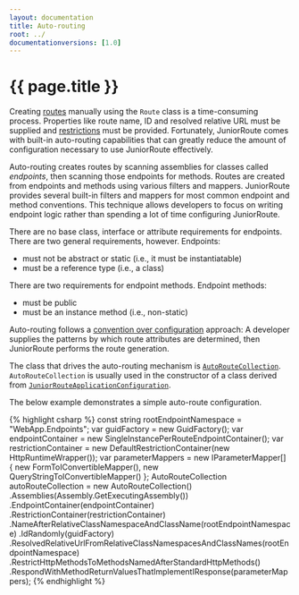 ```yaml
---
layout: documentation
title: Auto-routing
root: ../
documentationversions: [1.0]
---
```

{{ page.title }}
=
Creating [routes](routes.html) manually using the ```Route``` class is a time-consuming process. Properties like route name, ID and resolved relative URL must be supplied and [restrictions](restrictions.html) must be provided. Fortunately, JuniorRoute comes with built-in auto-routing capabilities that can greatly reduce the amount of configuration necessary to use JuniorRoute effectively.

Auto-routing creates routes by scanning assemblies for classes called *endpoints*, then scanning those endpoints for methods. Routes are created from endpoints and methods using various filters and mappers. JuniorRoute provides several built-in filters and mappers for most common endpoint and method conventions. This technique allows developers to focus on writing endpoint logic rather than spending a lot of time configuring JuniorRoute.

There are no base class, interface or attribute requirements for endpoints. There are two general requirements, however. Endpoints:
* must not be abstract or static (i.e., it must be instantiatable)
* must be a reference type (i.e., a class)

There are two requirements for endpoint methods. Endpoint methods:
* must be public
* must be an instance method (i.e., non-static)

Auto-routing follows a [convention over configuration](http://en.wikipedia.org/wiki/Convention_over_configuration) approach: A developer supplies the patterns by which route attributes are determined, then JuniorRoute performs the route generation.

The class that drives the auto-routing mechanism is [```AutoRouteCollection```](autoroutecollection.html). ```AutoRouteCollection``` is usually used in the constructor of a class derived from [```JuniorRouteApplicationConfiguration```](juniorrouteapplicationconfiguration.html).

The below example demonstrates a simple auto-route configuration.

{% highlight csharp %}
const string rootEndpointNamespace = "WebApp.Endpoints";
var guidFactory = new GuidFactory();
var endpointContainer = new SingleInstancePerRouteEndpointContainer();
var restrictionContainer = new DefaultRestrictionContainer(new HttpRuntimeWrapper());
var parameterMappers = new IParameterMapper[] { new FormToIConvertibleMapper(), new QueryStringToIConvertibleMapper() };
AutoRouteCollection autoRouteCollection = new AutoRouteCollection()
  .Assemblies(Assembly.GetExecutingAssembly())
  .EndpointContainer(endpointContainer)
  .RestrictionContainer(restrictionContainer)
  .NameAfterRelativeClassNamespaceAndClassName(rootEndpointNamespace)
  .IdRandomly(guidFactory)
  .ResolvedRelativeUrlFromRelativeClassNamespacesAndClassNames(rootEndpointNamespace)
  .RestrictHttpMethodsToMethodsNamedAfterStandardHttpMethods()
  .RespondWithMethodReturnValuesThatImplementIResponse(parameterMappers);
{% endhighlight %}